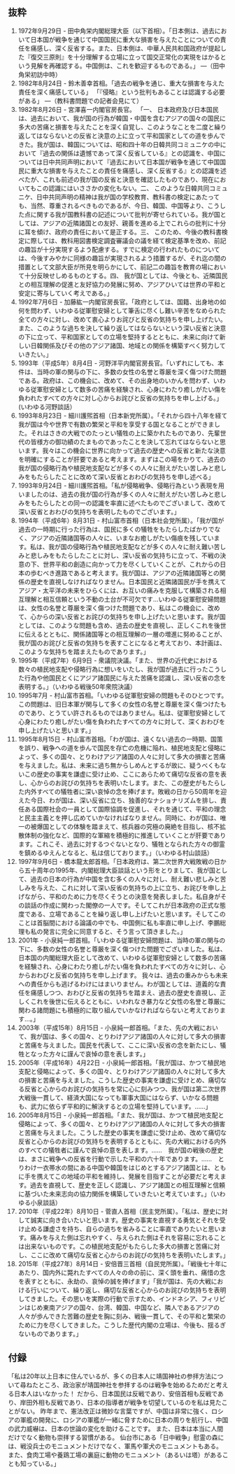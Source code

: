 ## 抜粋
1. 1972年9月29日 - 田中角栄内閣総理大臣（以下首相）。「日本側は、過去において日本国が戦争を通じて中国国民に重大な損害を与えたことについての責任を痛感し、深く反省する。また、日本側は、中華人民共和国政府が提起した『復交三原則』を十分理解する立場に立って国交正常化の実現をはかるという見解を再確認する。中国側は、これを歓迎するものである。」 ―（田中角栄初訪中時）
2. 1982年8月24日 - 鈴木善幸首相。「過去の戦争を通じ、重大な損害を与えた責任を深く痛感している」 「『侵略』という批判もあることは認識する必要がある」 ―（教科書問題での記者会見にて）
3. 1982年8月26日 - 宮澤喜一内閣官房長官。 「一、 日本政府及び日本国民は、過去において、我が国の行為が韓国・中国を含むアジアの国々の国民に多大の苦痛と損害を与えたことを深く自覚し、このようなことを二度と繰り返してはならないとの反省と決意の上に立って平和国家としての道を歩んできた。我が国は、韓国については、昭和四十年の日韓共同コミュニケの中において『過去の関係は遺憾であって深く反省している』との認識を、中国については日中共同声明において『過去において日本国が戦争を通じて中国国民に重大な損害を与えたことの責任を痛感し、深く反省する』との認識を述べたが、これも前述の我が国の反省と決意を確認したものであり、現在においてもこの認識にはいささかの変化もない。二、 このような日韓共同コミュニケ、日中共同声明の精神は我が国の学校教育、教科書の検定にあたっても、当然、尊重されるべきものであるが、今日、韓国、中国等より、こうした点に関する我が国教科書の記述について批判が寄せられている。我が国としては、アジアの近隣諸国との友好、親善を進める上でこれらの批判に十分に耳を傾け、政府の責任において是正する。三、 このため、今後の教科書検定に際しては、教科用図書検定調査審議会の議を経て検定基準を改め、前記の趣旨が十分実現するよう配慮する。すでに検定の行われたものについては、今後すみやかに同様の趣旨が実現されるよう措置するが、それ迄の間の措置として文部大臣が所見を明らかにして、前記二の趣旨を教育の場において十分反映せしめるものとする。四、 我が国としては、今後とも、近隣国民との相互理解の促進と友好協力の発展に努め、アジアひいては世界の平和と安定に寄与していく考えである。」
4. 1992年7月6日 - 加藤紘一内閣官房長官。「政府としては、国籍、出身地の如何を問わず、いわゆる従軍慰安婦として筆舌に尽くし難い辛苦をなめられた全ての方々に対し、改めて衷心よりお詫びと反省の気持ちを申し上げたい。また、このような過ちを決して繰り返してはならないという深い反省と決意の下に立って、平和国家としての立場を堅持するとともに、未来に向けて新しい日韓関係及びその他のアジア諸国、地域との関係を構築すべく努力していきたい。」
5. 1993年（平成5年）8月4日 - 河野洋平内閣官房長官。「いずれにしても、本件は、当時の軍の関与の下に、多数の女性の名誉と尊厳を深く傷つけた問題である。政府は、この機会に、改めて、その出身地のいかんを問わず、いわゆる従軍慰安婦として数多の苦痛を経験され、心身にわたり癒しがたい傷を負われたすべての方々に対し心からお詫びと反省の気持ちを申し上げる。」(いわゆる河野談話）
6. 1993年8月23日 - 細川護煕首相（日本新党所属）。「それから四十八年を経て我が国は今や世界で有数の繁栄と平和を享受する国となることができました。それはさきの大戦でのたっとい犠牲の上に築かれたものであり、先輩世代の皆様方の御功績のたまものであったことを決して忘れてはならないと思います。我々はこの機会に世界に向かって過去の歴史への反省と新たな決意を明確にすることが肝要であると考えます。まずはこの場をかりて、過去の我が国の侵略行為や植民地支配などが多くの人々に耐えがたい苦しみと悲しみをもたらしたことに改めて深い反省とおわびの気持ちを申し述べる」
7. 1993年9月24日 - 細川護煕首相。「私が侵略戦争、侵略行為という表現を用いましたのは、過去の我が国の行為が多くの人々に耐えがたい苦しみと悲しみをもたらしたとの同一の認識を率直に述べたものでございまして、改めて深い反省とおわびの気持ちを表明したものでございます。」
8. 1994年（平成6年）8月31日 - 村山富市首相（日本社会党所属）。「我が国が過去の一時期に行った行為は、国民に多くの犠牲をもたらしたばかりでなく、アジアの近隣諸国等の人々に、いまなお癒しがたい傷痕を残しています。私は、我が国の侵略行為や植民地支配などが多くの人々に耐え難い苦しみと悲しみをもたらしたことに対し、深い反省の気持ちに立って、不戦の決意の下、世界平和の創造に向かって力を尽くしていくことが、これからの日本の歩むべき進路であると考えます。我が国は、アジアの近隣諸国等との関係の歴史を直視しなければなりません。日本国民と近隣諸国民が手を携えてアジア・太平洋の未来をひらくには、お互いの痛みを克服して構築される相互理解と相互信頼という不動の土台が不可欠です…いわゆる従軍慰安婦問題は、女性の名誉と尊厳を深く傷つけた問題であり、私はこの機会に、改めて、心からの深い反省とお詫びの気持ちを申し上げたいと思います。我が国としては、このような問題も含め、過去の歴史を直視し、正しくこれを後世に伝えるとともに、関係諸国等との相互理解の一層の増進に努めることが、我が国のお詫びと反省の気持ちを表すことになると考えており、本計画は、このような気持ちを踏まえたものであります。」
9. 1995年（平成7年）6月9日 - 衆議院決議。「また、世界の近代史における数々の植民地支配や侵略行為に想いをいたし、我が国が過去に行ったこうした行為や他国民とくにアジア諸国民に与えた苦痛を認識し、深い反省の念を表明する。」（いわゆる戦後50年衆院決議）
10. 1995年7月 - 村山富市首相。「いわゆる従軍慰安婦の問題もそのひとつです。この問題は、旧日本軍が関与して多くの女性の名誉と尊厳を深く傷つけたものであり、とうてい許されるものではありません。私は、従軍慰安婦として心身にわたり癒しがたい傷を負われたすべての方々に対して、深くおわびを申し上げたいと思います。」
11. 1995年8月15日 - 村山富市首相。「わが国は、遠くない過去の一時期、国策を誤り、戦争への道を歩んで国民を存亡の危機に陥れ、植民地支配と侵略によって、多くの国々、とりわけアジア諸国の人々に対して多大の損害と苦痛を与えました。私は、未来に過ち無からしめんとするが故に、疑うべくもないこの歴史の事実を謙虚に受け止め、ここにあらためて痛切な反省の意を表し、心からのお詫びの気持ちを表明いたします。また、この歴史がもたらした内外すべての犠牲者に深い哀悼の念を捧げます。敗戦の日から50周年を迎えた今日、わが国は、深い反省に立ち、独善的なナショナリズムを排し、責任ある国際社会の一員として国際協調を促進し、それを通じて、平和の理念と民主主義とを押し広めていかなければなりません。同時に、わが国は、唯一の被爆国としての体験を踏まえて、核兵器の究極の廃絶を目指し、核不拡散体制の強化など、国際的な軍縮を積極的に推進していくことが肝要であります。これこそ、過去に対するつぐないとなり、犠牲となられた方々の御霊を鎮めるゆえんとなると、私は信じております。」（いわゆる村山談話）
12. 1997年9月6日 - 橋本龍太郎首相。「日本政府は、第二次世界大戦敗戦の日から五十周年の1995年、内閣総理大臣談話という形をとりまして、我が国として、過去の日本の行為が中国を含む多くの人々に対し、耐え難い悲しみと苦しみを与えた、これに対して深い反省の気持ちの上に立ち、お詫びを申し上げながら、平和のために力を尽くそうとの決意を発表しました。私自身がその談話の作成に関わった閣僚の一人です。そしてこれが日本政府の正式な態度である、立場であることを繰り返し申し上げたいと思います。そしてこのことは首脳間における論議の中でも、中国側に私も率直に申し上げ、李鵬総理も私の発言に完全に同意すると、そう言って頂きました。」
13. 2001年 - 小泉純一郎首相。「いわゆる従軍慰安婦問題は、当時の軍の関与の下に、多数の女性の名誉と尊厳を深く傷つけた問題でございました。私は、日本国の内閣総理大臣として改めて、いわゆる従軍慰安婦として数多の苦痛を経験され、心身にわたり癒しがたい傷を負われたすべての方々に対し、心からおわびと反省の気持ちを申し上げます。 我々は、過去の重みからも未来への責任からも逃げるわけにはまいりません。わが国としては、道義的な責任を痛感しつつ、おわびと反省の気持ちを踏まえ、過去の歴史を直視し、正しくこれを後世に伝えるとともに、いわれなき暴力など女性の名誉と尊厳に関わる諸問題にも積極的に取り組んでいかなければならないと考えております…。」
14. 2003年（平成15年）8月15日 - 小泉純一郎首相。「また、先の大戦において、我が国は、多くの国々、とりわけアジア諸国の人々に対して多大の損害と苦痛を与えました。国民を代表して、ここに深い反省の念を新たにし、犠牲となった方々に謹んで哀悼の意を表します。」
15. 2005年（平成16年）4月22日 - 小泉純一郎首相。「我が国は、かつて植民地支配と侵略によって、多くの国々、とりわけアジア諸国の人々に対して多大の損害と苦痛を与えました。こうした歴史の事実を謙虚に受けとめ、痛切なる反省と心からのお詫びの気持ちを常に心に刻みつつ、我が国は第二次世界大戦後一貫して、経済大国になっても軍事大国にはならず、いかなる問題も、武力に依らず平和的に解決するとの立場を堅持しています。……」
16. 2005年8月15日 - 小泉純一郎首相。「また、我が国は、かつて植民地支配と侵略によって、多くの国々、とりわけアジア諸国の人々に対して多大の損害と苦痛を与えました。こうした歴史の事実を謙虚に受け止め、改めて痛切な反省と心からのお詫びの気持ちを表明するとともに、先の大戦における内外のすべての犠牲者に謹んで哀悼の意を表します。……　我が国の戦後の歴史は、まさに戦争への反省を行動で示した平和の六十年であります。……　とりわけ一衣帯水の間にある中国や韓国をはじめとするアジア諸国とは、ともに手を携えてこの地域の平和を維持し、発展を目指すことが必要だと考えます。過去を直視して、歴史を正しく認識し、アジア諸国との相互理解と信頼に基づいた未来志向の協力関係を構築していきたいと考えています。」（いわゆる小泉談話）
17. 2010年（平成22年）8月10日 - 菅直人首相（民主党所属）。「私は、歴史に対して誠実に向き合いたいと思います。歴史の事実を直視する勇気とそれを受け止める謙虚さを持ち、自らの過ちを省みることに率直でありたいと思います。痛みを与えた側は忘れやすく、与えられた側はそれを容易に忘れることは出来ないものです。この植民地支配がもたらした多大の損害と苦痛に対し、ここに改めて痛切な反省と心からのお詫びの気持ちを表明いたします。」
18. 2015年（平成27年）8月14日 - 安倍晋三首相（自民党所属）。「戦後七十年にあたり、国内外に斃れたすべての人々の命の前に、深く頭を垂れ、痛惜の念を表すとともに、永劫の、哀悼の誠を捧げます」「我が国は、先の大戦における行いについて、繰り返し、痛切な反省と心からのお詫びの気持ちを表明してきました。その思いを実際の行動で示すため、インドネシア、フィリピンはじめ東南アジアの国々、台湾、韓国、中国など、隣人であるアジアの人々が歩んできた苦難の歴史を胸に刻み、戦後一貫して、その平和と繁栄のために力を尽くしてきました。こうした歴代内閣の立場は、今後も、揺るぎないものであります。」


## 付録


「私は20年以上日本に住んでいるが、多くの日本人に靖国神社の参拝方法について尋ねたところ、政治家が靖国神社を参拝するのは戦争を始めるためだと考える日本人はいなかった！ だから、日本国民は反戦であり、安倍首相も反戦であり、岸田外相も反戦であり、日本の指導者が戦争を切望しているのを私は見たことがない。 昨年まで、憲法改正は微妙な言葉ですが、中国は非常に強く、ロシアの軍艦の開発に、ロシアの軍艦が一緒に脅すために日本の周りを航行し、中国の武力威嚇は、日本の世論の変化を助けることです。
また、日本は本当に人間だけでなく動物も崇拝する習慣がある。 仙台市にある「日中戦争」慰霊の森には、戦没兵士のモニュメントだけでなく、軍馬や軍犬のモニュメントもある。 また、食肉工場や養鶏工場の裏庭に動物のモニュメント（あるいは塔）があることも知っている。」
